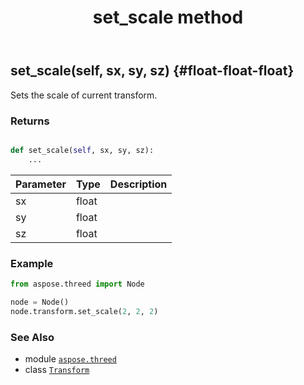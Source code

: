 ﻿---
title: set_scale method
second_title: Aspose.3D for Python via .NET API References
description: 
type: docs
weight: 130
url: /python-net/aspose.threed/transform/set_scale/
is_root: false
---

## set_scale(self, sx, sy, sz) {#float-float-float}

Sets the scale of current transform.


### Returns 





```python

def set_scale(self, sx, sy, sz):
    ...
```


| Parameter | Type | Description |
| :- | :- | :- |
| sx | float |  |
| sy | float |  |
| sz | float |  |

### Example 


```python
from aspose.threed import Node

node = Node()
node.transform.set_scale(2, 2, 2)

```



### See Also
* module [`aspose.threed`](../../)
* class [`Transform`](/3d/python-net/aspose.threed/transform)
